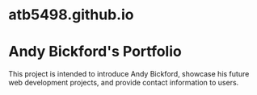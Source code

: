 # atb5498.github.io

# Andy Bickford's Portfolio

This project is intended to introduce Andy Bickford, showcase his future web development projects, and provide contact information to users.
